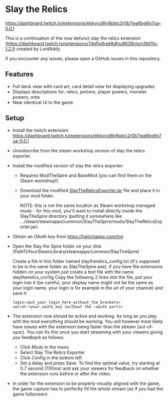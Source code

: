 # Slay the Relics

<https://dashboard.twitch.tv/extensions/ebkycs9lir8pbic2r0b7wa6bg6n7ua-0.0.1>

This is a continuation of the now defunct slay the relics extension
(https://dashboard.twitch.tv/extensions/7dgfio8rek8dhju8628riism3fd11p-1.2.1) created by LordAddy.

If you encounter any issues, please open a GitHub issues in this repository.

## Features

- Full deck view with card art, card detail view for displaying upgrades
- Displays descriptions for: relics, potions, player powers, monster powers, orbs
- Near identical UI to the game

## Setup

- Install the twitch extension: <https://dashboard.twitch.tv/extensions/ebkycs9lir8pbic2r0b7wa6bg6n7ua-0.0.1>

- Unsubscribe from the steam workshop version of slay the relics exporter.

- Install the modified version of slay the relics exporter:
  - Requires ModTheSpire and BaseMod (you can find them on the Steam workshop!).
  - Download the modified [SlayTheRelicsExporter.jar](https://github.com/MaT1g3R/slay-the-relics/raw/master/mod/SlayTheRelicsExporter.jar) file and place it in your mod
    folder.

    NOTE: this is not the same location as Steam workshop managed mods - for this mod,
    you'll want to install directly inside the SlayTheSpire directory (putting it somewhere like .../steam/steamapps/common/SlayTheSpire/mods/SlayTheRelicsExporter.jar)

- Obtain an OAuth key from <https://twitchapps.com/tmi>

- Open the Slay the Spire folder on your disk (PathToYourSteamLibrary/steamapps/common/SlayTheSpire)

  Create a file in this folder named slaytherelics_config.txt (it's supposed to be in the same folder as
  SlayTheSpire.exe),
  if you have file extensions hidden on your system just create a text file with the name slaytherelics_config
  Copy the following 2 lines into the file, put your login into it
  (be careful, your display name might not be the same as your login name, your login is for example in the url of your
  channel)
  and save it:

  ```
  login:<put_your_login_here_without_the_brackets>
  secret:<your_oauth_key (without the :oauth part)>
  ```

- The extension now should be active and working. As long as you play with the mod everything should be working.
  You will however most likely have issues with the extension being faster than the stream (out-of-sync).
  You can fix this once you start streaming with your viewers giving you feedback as follows:
    * Click Mods in the menu
    * Select Slay The Relics Exporter
    * Click Config in the bottom left
    * Set a delay and press Save. To find the optimal value, try starting at 0.7 second (700ms) and ask your viewers for
      feedback on whether the extension runs before or after the video.

- In order for the extension to be properly visually aligned with the game, the game capture has to perfectly fill the
  whole stream (as if you had the game fullscreen)
